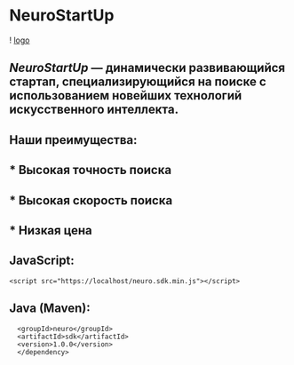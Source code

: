 # NeuroStartUp
! [logo](https://camo.githubusercontent.com/c6727c717cad1e4820481abb87524f90782445c5/68747470733a2f2f692e696d6775722e636f6d2f495a4f525769492e706e67)
## *NeuroStartUp* — динамически развивающийся стартап, специализирующийся на поиске с использованием новейших технологий искусственного интеллекта.
## Наши преимущества:
## * Высокая точность поиска
## * Высокая скорость поиска
## * Низкая цена

## JavaScript:
```<script src="https://localhost/neuro.sdk.min.js"></script>``` 
## Java (Maven):
```<dependency>
  <groupId>neuro</groupId>
  <artifactId>sdk</artifactId>
  <version>1.0.0</version>
  </dependency>
